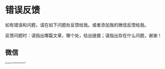 # 错误反馈

如有错误和问题，请在如下问题处反馈给我。或者添加我的微信反馈给我。

反馈问题时：请指出哪篇文章，哪个处，给出链接；请指出存在什么问题，谢谢！

## 微信

<img src="https://img-blog.csdnimg.cn/2fecdd654faf478caaf5da146246b7b2.png" alt="image-20231022102535011" style="zoom: 33%;" />
<CommentService/>